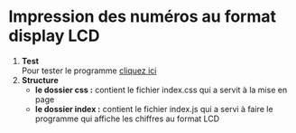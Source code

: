 # Impression des numéros au format display LCD 
<ol>
   <li><b>Test</b><br/>
      Pour tester le programme <a href ="https://mlaminebah.github.io/ChiffresToLCD/">cliquez ici</a> 
   </li>
   <li><b>Structure</b>
      <ul>
         <li><b>le dossier css :</b> contient le fichier index.css qui a servit à la mise en page</li>
         <li><b>le dossier index :</b> contient le fichier index.js qui a servi à faire le programme qui affiche les chiffres au format LCD</li>
      </ul>
   </li>
   
</ol>
